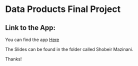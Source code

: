 # Data Products Final Project

## Link to the App:

You can find the app [Here](https://shobeir.shinyapps.io/data_product/)

The Slides can be found in the folder called Shobeir Mazinani.

Thanks!